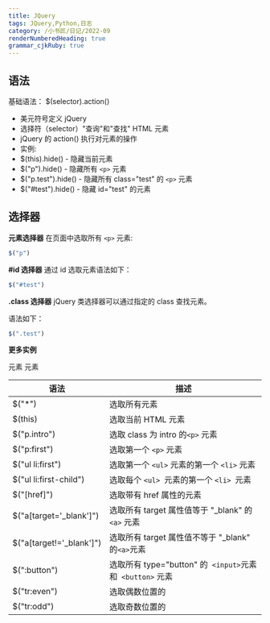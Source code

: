 ```yaml
---
title: JQuery
tags: JQuery,Python,日志
category: /小书匠/日记/2022-09
renderNumberedHeading: true
grammar_cjkRuby: true
---
```

## 语法
基础语法： $(selector).action()

- 美元符号定义 jQuery
- 选择符（selector）"查询"和"查找" HTML 元素
- jQuery 的 action() 执行对元素的操作
- 实例:
- $(this).hide() - 隐藏当前元素
- $("p").hide() - 隐藏所有 `<p>` 元素
- $("p.test").hide() - 隐藏所有 class="test" 的 `<p>` 元素
- $("#test").hide() - 隐藏 id="test" 的元素

## 选择器
**元素选择器**
在页面中选取所有 `<p>` 元素:
``` javascript
$("p")
```
**#id 选择器**
通过 id 选取元素语法如下：

``` js
$("#test")
```
**.class 选择器**
jQuery 类选择器可以通过指定的 class 查找元素。

语法如下：

``` js
$(".test")
```
**更多实例**

| 语法                     | 描述                                                       |
| ------------------------ | ---------------------------------------------------------- |
| $("*")                   | 选取所有元素                                               |
| $(this)                  | 选取当前 HTML 元素                                         |
| $("p.intro")             | 选取 class 为 intro 的`<p>` 元素                           |
| $("p:first")             | 选取第一个 `<p>` 元素                                      |
| $("ul li:first")         | 选取第一个 `<ul>` 元素的第一个 `<li>` 元素                 |
| $("ul li:first-child")   | 选取每个 `<ul> `元素的第一个 `<li> `元素                   |
| $("[href]")              | 选取带有 href 属性的元素                                   |
| $("a[target='_blank']")  | 选取所有 target 属性值等于 "_blank" 的` <a>` 元素          |
| $("a[target!='_blank']") | 选取所有 target 属性值不等于 "_blank" 的` <a> `元素        |
| $(":button")             | 选取所有 type="button" 的` <input>`元素 和` <button>` 元素 |
| $("tr:even")             | 选取偶数位置的 <tr> 元素                                   |
| $("tr:odd")              | 选取奇数位置的 <tr> 元素                                   |
